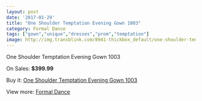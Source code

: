 ```yaml
---
layout: post
date: '2017-01-29'
title: "One Shoulder Temptation Evening Gown 1003"
category: Formal Dance
tags: ["gown","unique","dresses","prom","temptation"]
image: http://img.transblink.com/8941-thickbox_default/one-shoulder-temptation-evening-gown-1003.jpg
---
```

One Shoulder Temptation Evening Gown 1003

On Sales: **$399.99**
<a href="https://www.transblink.com/en/formal-dance/2937-one-shoulder-temptation-evening-gown-1003.html"><amp-img layout="responsive" width="600" height="600" src="//img.transblink.com/8941-thickbox_default/one-shoulder-temptation-evening-gown-1003.jpg" alt="One Shoulder Temptation Evening Gown 1003 0" /></a>
<a href="https://www.transblink.com/en/formal-dance/2937-one-shoulder-temptation-evening-gown-1003.html"><amp-img layout="responsive" width="600" height="600" src="//img.transblink.com/8945-thickbox_default/one-shoulder-temptation-evening-gown-1003.jpg" alt="One Shoulder Temptation Evening Gown 1003 1" /></a>
<a href="https://www.transblink.com/en/formal-dance/2937-one-shoulder-temptation-evening-gown-1003.html"><amp-img layout="responsive" width="600" height="600" src="//img.transblink.com/8944-thickbox_default/one-shoulder-temptation-evening-gown-1003.jpg" alt="One Shoulder Temptation Evening Gown 1003 2" /></a>
<a href="https://www.transblink.com/en/formal-dance/2937-one-shoulder-temptation-evening-gown-1003.html"><amp-img layout="responsive" width="600" height="600" src="//img.transblink.com/8943-thickbox_default/one-shoulder-temptation-evening-gown-1003.jpg" alt="One Shoulder Temptation Evening Gown 1003 3" /></a>
<a href="https://www.transblink.com/en/formal-dance/2937-one-shoulder-temptation-evening-gown-1003.html"><amp-img layout="responsive" width="600" height="600" src="//img.transblink.com/8942-thickbox_default/one-shoulder-temptation-evening-gown-1003.jpg" alt="One Shoulder Temptation Evening Gown 1003 4" /></a>

Buy it: [One Shoulder Temptation Evening Gown 1003](https://www.transblink.com/en/formal-dance/2937-one-shoulder-temptation-evening-gown-1003.html "One Shoulder Temptation Evening Gown 1003")

View more: [Formal Dance](https://www.transblink.com/en/6-formal-dance "Formal Dance")